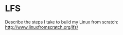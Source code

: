 # LFS
Describe the steps I take to build my Linux from scratch: http://www.linuxfromscratch.org/lfs/
